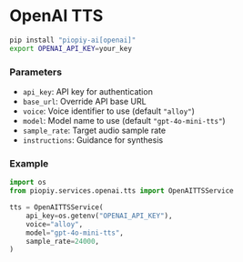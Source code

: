 # OpenAI TTS

```bash
pip install "piopiy-ai[openai]"
export OPENAI_API_KEY=your_key
```

### Parameters

- `api_key`: API key for authentication
- `base_url`: Override API base URL
- `voice`: Voice identifier to use (default `"alloy"`)
- `model`: Model name to use (default `"gpt-4o-mini-tts"`)
- `sample_rate`: Target audio sample rate
- `instructions`: Guidance for synthesis

### Example

```python
import os
from piopiy.services.openai.tts import OpenAITTSService

tts = OpenAITTSService(
    api_key=os.getenv("OPENAI_API_KEY"),
    voice="alloy",
    model="gpt-4o-mini-tts",
    sample_rate=24000,
)
```
